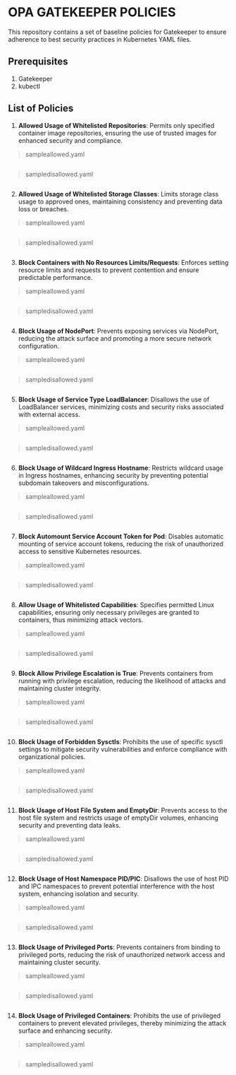 # OPA GATEKEEPER POLICIES

This repository contains a set of baseline policies for Gatekeeper to ensure adherence to best security practices in Kubernetes YAML files.

## Prerequisites

1. Gatekeeper
2. kubectl

## List of Policies

1. **Allowed Usage of Whitelisted Repositories**: Permits only specified container image repositories, ensuring the use of trusted images for enhanced security and compliance.

> sampleallowed.yaml

```
```
> sampledisallowed.yaml

```
```

2. **Allowed Usage of Whitelisted Storage Classes**: Limits storage class usage to approved ones, maintaining consistency and preventing data loss or breaches.

> sampleallowed.yaml

```
```
> sampledisallowed.yaml

```
```

3. **Block Containers with No Resources Limits/Requests**: Enforces setting resource limits and requests to prevent contention and ensure predictable performance.

> sampleallowed.yaml

```
```
> sampledisallowed.yaml

```
```

4. **Block Usage of NodePort**: Prevents exposing services via NodePort, reducing the attack surface and promoting a more secure network configuration.

> sampleallowed.yaml

```
```
> sampledisallowed.yaml

```
```

5. **Block Usage of Service Type LoadBalancer**: Disallows the use of LoadBalancer services, minimizing costs and security risks associated with external access.

> sampleallowed.yaml

```
```
> sampledisallowed.yaml

```
```

6. **Block Usage of Wildcard Ingress Hostname**: Restricts wildcard usage in Ingress hostnames, enhancing security by preventing potential subdomain takeovers and misconfigurations.

> sampleallowed.yaml

```
```
> sampledisallowed.yaml

```
```

7. **Block Automount Service Account Token for Pod**: Disables automatic mounting of service account tokens, reducing the risk of unauthorized access to sensitive Kubernetes resources.

> sampleallowed.yaml

```
```
> sampledisallowed.yaml

```
```

8. **Allow Usage of Whitelisted Capabilities**: Specifies permitted Linux capabilities, ensuring only necessary privileges are granted to containers, thus minimizing attack vectors.

> sampleallowed.yaml

```
```
> sampledisallowed.yaml

```
```

9. **Block Allow Privilege Escalation is True**: Prevents containers from running with privilege escalation, reducing the likelihood of attacks and maintaining cluster integrity.

> sampleallowed.yaml

```
```
> sampledisallowed.yaml

```
```

10. **Block Usage of Forbidden Sysctls**: Prohibits the use of specific sysctl settings to mitigate security vulnerabilities and enforce compliance with organizational policies.

> sampleallowed.yaml

```
```
> sampledisallowed.yaml

```
```

11. **Block Usage of Host File System and EmptyDir**: Prevents access to the host file system and restricts usage of emptyDir volumes, enhancing security and preventing data leaks.

> sampleallowed.yaml

```
```
> sampledisallowed.yaml

```
```

12. **Block Usage of Host Namespace PID/PIC**: Disallows the use of host PID and IPC namespaces to prevent potential interference with the host system, enhancing isolation and security.

> sampleallowed.yaml

```
```
> sampledisallowed.yaml

```
```

13. **Block Usage of Privileged Ports**: Prevents containers from binding to privileged ports, reducing the risk of unauthorized network access and maintaining cluster security.

> sampleallowed.yaml

```
```
> sampledisallowed.yaml

```
```

14. **Block Usage of Privileged Containers**: Prohibits the use of privileged containers to prevent elevated privileges, thereby minimizing the attack surface and enhancing security.

> sampleallowed.yaml

```
```
> sampledisallowed.yaml

```
```
